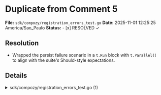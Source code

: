 # Duplicate from Comment 5

**File:** `sdk/compozy/registration_errors_test.go`
**Date:** 2025-11-01 12:25:25 America/Sao_Paulo
**Status:** - [x] RESOLVED ✓

## Resolution

- Wrapped the persist failure scenario in a `t.Run` block with `t.Parallel()` to align with the suite's Should-style expectations.

## Details

<details>
<summary>sdk/compozy/registration_errors_test.go (1)</summary><blockquote>

`206-216`: **Wrap this test in a Should-style subtest**

This package mandates `t.Run("Should ...")` subtests for every behavior. Please wrap the body in a `t.Run` block so the test complies. As per coding guidelines.

```diff
 func TestRegisterProjectResetsStateOnPersistFailure(t *testing.T) {
-	store := newResourceStoreStub()
-	store.putErr = errors.New("persist failure")
-	engine := &Engine{ctx: t.Context(), resourceStore: store}
-	cfg := &engineproject.Config{Name: "helios"}
-	err := engine.registerProject(cfg, registrationSourceProgrammatic)
-	require.Error(t, err)
-	engine.stateMu.RLock()
-	defer engine.stateMu.RUnlock()
-	assert.Nil(t, engine.project)
+	t.Run("Should reset project state on persist failure", func(t *testing.T) {
+		store := newResourceStoreStub()
+		store.putErr = errors.New("persist failure")
+		engine := &Engine{ctx: t.Context(), resourceStore: store}
+		cfg := &engineproject.Config{Name: "helios"}
+		err := engine.registerProject(cfg, registrationSourceProgrammatic)
+		require.Error(t, err)
+		engine.stateMu.RLock()
+		defer engine.stateMu.RUnlock()
+		assert.Nil(t, engine.project)
+	})
 }
```

</blockquote></details>
